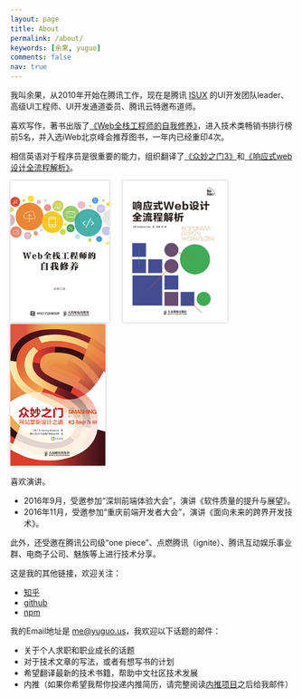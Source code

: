 ```yaml
---
layout: page
title: About
permalink: /about/
keywords: [余果, yuguo]
comments: false
nav: true
---
```


<style>
.about-books {display: inline-block; margin-right:20px; }
.about-books img {height: 250px; box-shadow: 0 0px 4px #bbb}
</style>

我叫余果，从2010年开始在腾讯工作，现在是腾讯 [ISUX](http://isux.tencent.com) 的UI开发团队leader、高级UI工程师、UI开发通道委员、腾讯云特邀布道师。

喜欢写作，著书出版了[《Web全栈工程师的自我修养》](/weblog/full-stack-engineer/)，进入技术类畅销书排行榜前5名，并入选iWeb北京峰会推荐图书，一年内已经重印4次。

相信英语对于程序员是很重要的能力，组织翻译了[《众妙之门3》](/weblog/isux-and-smashing-book/)和[《响应式web设计全流程解析》](/weblog/designers-should-learn-code/)。

<a href="/weblog/full-stack-engineer/" title="Web全栈工程师的自我修养" class="about-books">
	<img src="/files/common/full-stack-engineer-thumb.jpg" alt="Web全栈工程师的自我修养">
</a>
<a href="/weblog/designers-should-learn-code/" title="响应式web设计全流程解析" class="about-books">
	<img src="/files/common/responsive.jpg" alt="响应式web设计全流程解析">
</a>
<a href="/weblog/isux-and-smashing-book/" title="众妙之门3" class="about-books">
	<img src="/files/common/smashing-book.png" alt="众妙之门3">
</a>

喜欢演讲。

- 2016年9月，受邀参加“深圳前端体验大会”，演讲《软件质量的提升与展望》。
- 2016年11月，受邀参加“重庆前端开发者大会”，演讲《面向未来的跨界开发技术》。

此外，还受邀在腾讯公司级“one piece”、点燃腾讯（ignite）、腾讯互动娱乐事业群、电商子公司、魅族等上进行技术分享。

这是我的其他链接，欢迎关注：

* [知乎](http://www.zhihu.com/people/yuguo)
* [github](http://github.com/yuguo)
* [npm](https://www.npmjs.com/~yuguo)

我的Email地址是 me@yuguo.us，我欢迎以下话题的邮件：

- 关于个人求职和职业成长的话题
- 对于技术文章的写法，或者有想写书的计划
- 希望翻译最新的技术书籍，帮助中文社区技术发展
- 内推（如果你希望我帮你投递内推简历，请完整阅读[内推项目](/referral)之后给我邮件）
